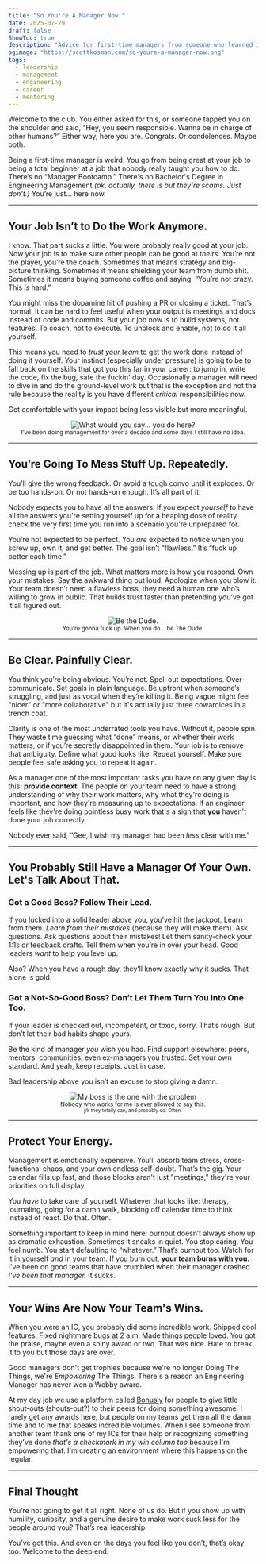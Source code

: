 ```yaml
---
title: "So You're A Manager Now."
date: 2025-07-29
draft: false
ShowToc: true
description: "Advice for first-time managers from someone who learned it the hard way, cleaned it up, and passed it on."
ogimage: "https://scottkosman.com/so-youre-a-manager-now.png"
tags:
  - leadership
  - management
  - engineering
  - career
  - mentoring
---
```


Welcome to the club. You either asked for this, or someone tapped you on the shoulder and said, “Hey, you seem responsible. Wanna be in charge of other humans?” Either way, here you are. Congrats. Or condolences. Maybe both.

Being a first-time manager is weird. You go from being great at your job to being a total beginner at a job that nobody really taught you how to do. There’s no “Manager Bootcamp.” There's no Bachelor's Degree in Engineering Management _(ok, actually, there is but they're scams. Just don't.)_ You’re just… here now.

---

## Your Job Isn’t to Do the Work Anymore.

I know. That part sucks a little. You were probably really good at your job. Now your job is to make sure other people can be good at *theirs*. You’re not the player, you’re the coach. Sometimes that means strategy and big-picture thinking. Sometimes it means shielding your team from dumb shit. Sometimes it means buying someone coffee and saying, “You’re not crazy. This *is* hard.”

You might miss the dopamine hit of pushing a PR or closing a ticket. That’s normal. It can be hard to feel useful when your output is meetings and docs instead of code and commits. But your job now is to build systems, not features. To coach, not to execute. To unblock and enable, not to do it all yourself.

This means you need to _trust your team_ to get the work done instead of doing it yourself. Your instinct (especially under pressure) is going to be to fall back on the skills that got you this far in your career: to jump in, write the code, fix the bug, safe the fuckin' day. Occasionally a manager will need to dive in and do the ground-level work but that is the exception and not the rule because the reality is you have different _critical_ responsibilities now. 

Get comfortable with your impact being less visible but more meaningful.

<center><img alt="What would you say... you do here?" src="https://media2.giphy.com/media/v1.Y2lkPTc5MGI3NjExanF2NHJiNXkxMGRjcWcyNXE1M2p1OG1sa3Zza3FlY2p5NWtqOXcybiZlcD12MV9pbnRlcm5hbF9naWZfYnlfaWQmY3Q9Zw/ToMjGpJ1lQiQarAftaU/giphy.gif"></center>

<center><small>I've been doing management for over a decade and some days I still have no idea.</small></center>

---

## You’re Going To Mess Stuff Up. Repeatedly.

You’ll give the wrong feedback. Or avoid a tough convo until it explodes. Or be too hands-on. Or not hands-on enough. It’s all part of it.

Nobody expects you to have all the answers. If you expect _yourself_ to have all the answers you're setting yourself up for a heaping dose of reality check the very first time you run into a scenario you're unprepared for. 

You’re not expected to be perfect. You *are* expected to notice when you screw up, own it, and get better. The goal isn’t “flawless.” It’s “fuck up better each time.”

Messing up is part of the job. What matters more is how you respond. Own your mistakes. Say the awkward thing out loud. Apologize when you blow it. Your team doesn’t need a flawless boss, they need a human one who’s willing to grow in public. That builds trust faster than pretending you’ve got it all figured out.

<center><img alt="Be the Dude." src="https://media2.giphy.com/media/v1.Y2lkPTc5MGI3NjExNXFjaGp6YmRvdWE5anR4Nzl3dmZmdWx0cTFqN3hpN200ejg4eGMzNSZlcD12MV9pbnRlcm5hbF9naWZfYnlfaWQmY3Q9Zw/bqalUGFYfyHzW/giphy.gif"></center>

<center><small>You're gonna fuck up. When you do... be The Dude.</small></center>

---

## Be Clear. Painfully Clear.

You think you’re being obvious. You’re not. Spell out expectations. Over-communicate. Set goals in plain language. Be upfront when someone’s struggling, and just as vocal when they’re killing it. Being vague might feel "nicer" or "more collaborative" but it's actually just three cowardices in a trench coat.

Clarity is one of the most underrated tools you have. Without it, people spin. They waste time guessing what “done” means, or whether their work matters, or if you’re secretly disappointed in them. Your job is to remove that ambiguity. Define what good looks like. Repeat yourself. Make sure people feel safe asking you to repeat it again.

As a manager one of the most important tasks you have on any given day is this: **provide context**. The people on your team need to have a strong understanding of why their work matters, why what they're doing is important, and how they're measuring up to expectations. If an engineer feels like they're doing pointless busy work that's a sign that **you** haven't done your job correctly. 

Nobody ever said, “Gee, I wish my manager had been *less* clear with me.”

---

## You Probably Still Have a Manager Of Your Own. Let's Talk About That.

### Got a Good Boss? Follow Their Lead.

If you lucked into a solid leader above you, you’ve hit the jackpot. Learn from them. _Learn from their mistakes_ (because they will make them). Ask questions. Ask questions about their mistakes! Let them sanity-check your 1:1s or feedback drafts. Tell them when you’re in over your head. Good leaders *want* to help you level up.

Also? When you have a rough day, they’ll know exactly why it sucks. That alone is gold.

### Got a Not-So-Good Boss? Don’t Let Them Turn You Into One Too.

If your leader is checked out, incompetent, or toxic, sorry. That’s rough. But don’t let their bad habits shape yours.

Be the kind of manager *you* wish you had. Find support elsewhere: peers, mentors, communities, even ex-managers you trusted. Set your own standard. And yeah, keep receipts. Just in case.

Bad leadership above you isn’t an excuse to stop giving a damn.

<center><img src="https://media2.giphy.com/media/v1.Y2lkPTc5MGI3NjExa2hkNjFoM3VpMjd5anhkMHl0Y2d1anZseWJoZmJqajJleWJtOG94ZyZlcD12MV9pbnRlcm5hbF9naWZfYnlfaWQmY3Q9Zw/gdWu0t5imxLXcpSMks/giphy.gif" alt="My boss is the one with the problem"></center>

<center><small>Nobody who works for me is ever allowed to say this.</small></center>

<center><small><small>j/k they totally can, and probably do. Often.</small></small></center>

---

## Protect Your Energy.

Management is emotionally expensive. You’ll absorb team stress, cross-functional chaos, and your own endless self-doubt. That’s the gig. Your calendar fills up fast, and those blocks aren't just "meetings," they're your priorities on full display.

You *have* to take care of yourself. Whatever that looks like: therapy, journaling, going for a damn walk, blocking off calendar time to think instead of react. Do that. Often.

Something important to keep in mind here: burnout doesn’t always show up as dramatic exhaustion. Sometimes it sneaks in quiet. You stop caring. You feel numb. You start defaulting to “whatever.” That’s burnout too. Watch for it in yourself _and_ in your team. If you burn out, **your team burns with you.** I've been on good teams that have crumbled when their manager crashed. _I've been that manager._ It sucks.

---

## Your Wins Are Now Your Team's Wins.

When you were an IC, you probably did some incredible work. Shipped cool features. Fixed nightmare bugs at 2 a.m. Made things people loved. You got the praise, maybe even a shiny award or two. That was nice. Hate to break it to you but those days are over.

Good managers don't get trophies because we're no longer Doing The Things, we're _Empowering_ The Things. There's a reason an Engineering Manager has never won a Webby award. 

At my day job we use a platform called <a href="https://bonusly.com/">Bonusly</a> for people to give little shout-outs (shouts-out?) to their peers for doing something awesome. I rarely get any awards here, but people on my teams get them all the damn time and to me that speaks incredible volumes. When I see someone from another team thank one of my ICs for their help or recognizing something they've done _that's a checkmark in my win column too_ because I'm empowering that. I'm creating an environment where this happens on the regular.

---

## Final Thought

You’re not going to get it all right. None of us do. But if you show up with humility, curiosity, and a genuine desire to make work suck less for the people around you? That’s real leadership.

You’ve got this. And even on the days you feel like you don’t, that’s okay too. Welcome to the deep end. 